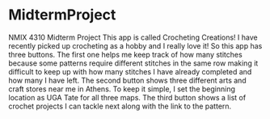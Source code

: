 # MidtermProject

NMIX 4310 Midterm Project 
This app is called Crocheting Creations! I have recently picked up crocheting as a hobby and I really love it!
So this app has three buttons. The first one helps me keep track of how many stitches because some patterns require 
different stitches in the same row making it difficult to keep up with how many stitches I have already completed and how many I have left. 
The second button shows three different arts and craft stores near me in Athens. To keep it simple, I set the beginning location as UGA Tate for
all three maps. The third button shows a list of crochet projects I can tackle next along with the link to the pattern. 
